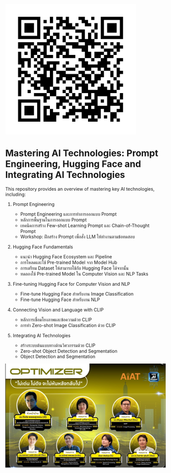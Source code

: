 
![Alt text](./Dataset/github_qr_code.png)


# Mastering AI Technologies: Prompt Engineering, Hugging Face and Integrating AI Technologies

This repository provides an overview of mastering key AI technologies, including:

1. Prompt Engineering 
   - Prompt Engineering และการทำการออกแบบ Prompt
   - หลักการพื้นฐานในการออกแบบ Prompt
   - เทคนิคการสร้าง Few-shot Learning Prompt และ Chain-of-Thought Prompt
   - Workshop: ฝึกสร้าง Prompt เพื่อสั่ง LLM ให้ทำงานตามข้อทดสอบ

2. Hugging Face Fundamentals
   - แนะนำ Hugging Face Ecosystem และ Pipeline
   - การโหลดและใช้ Pre-trained Model จาก Model Hub
   - การเตรียม Dataset ให้สามารถใช้กับ Hugging Face ได้จากนั้น
   - ทดลองใช้ Pre-trained Model ใน Computer Vision และ NLP Tasks

3. Fine-tuning Hugging Face for Computer Vision and NLP
   - Fine-tune  Hugging Face สำหรับงาน Image Classification 
   - Fine-tune  Hugging Face สำหรับงาน NLP

4. Connecting Vision and Language with CLIP
   - หลักการเชื่อมโยงภาพและข้อความด้วย CLIP
   - การทำ Zero-shot Image Classification ด้วย CLIP

5. Integrating AI Technologies 
   - สร้างระบบต้นแบบทางด้านวิศวกรรมด้วย CLIP
   - Zero-shot Object Detection and Segmentation
   - Object Detection and Segmentation


![Alt text](./Dataset/ss4.jpg)